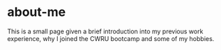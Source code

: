 # about-me
This is a small page given a brief introduction into my previous work experience, why I joined the CWRU bootcamp and some of my hobbies. 